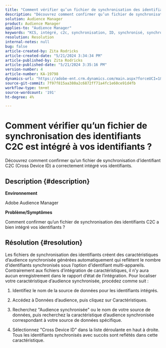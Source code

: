 ```yaml
---
title: "Comment vérifier qu’un fichier de synchronisation des identifiants C2C est intégré à vos identifiants ?"
description: "Découvrez comment confirmer qu’un fichier de synchronisation d’identifiant C2C (Cross Device ID) a correctement intégré vos identifiants."
solution: Audience Manager
product: Audience Manager
applies-to: "Audience Manager"
keywords: "KCS, intégré, c2c, synchronisation, ID, synchronisé, synchronisé, audience, caractéristique, état, rapport"
resolution: Resolution
internal-notes: null
bug: false
article-created-by: Zita Rodricks
article-created-date: "5/21/2024 3:34:34 PM"
article-published-by: Zita Rodricks
article-published-date: "5/21/2024 3:35:16 PM"
version-number: 4
article-number: KA-19798
dynamics-url: "https://adobe-ent.crm.dynamics.com/main.aspx?forceUCI=1&pagetype=entityrecord&etn=knowledgearticle&id=cc0f639a-8717-ef11-9f89-6045bd06eea5"
source-git-commit: 7f97f815aa380a2c6872ff71a4fc1e60ce91d4fb
workflow-type: tm+mt
source-wordcount: '191'
ht-degree: 4%

---
```


# Comment vérifier qu’un fichier de synchronisation des identifiants C2C est intégré à vos identifiants ?


Découvrez comment confirmer qu’un fichier de synchronisation d’identifiant C2C (Cross Device ID) a correctement intégré vos identifiants.

## Description {#description}


<b>Environnement</b>

Adobe Audience Manager

<b>Problème/Symptômes</b>

Comment confirmer qu’un fichier de synchronisation des identifiants C2C a bien intégré vos identifiants ?




## Résolution {#resolution}


Les fichiers de synchronisation des identifiants créent des caractéristiques d’audience synchronisée générées automatiquement qui reflètent le nombre d’identifiants synchronisés sous l’option d’identifiant multi-appareils. Contrairement aux fichiers d’intégration de caractéristiques, il n’y aura aucun enregistrement dans le rapport d’état de l’intégration. Pour localiser votre caractéristique d’audience synchronisée, procédez comme suit :

1) Identifiez le nom de la source de données pour les identifiants intégrés.

2) Accédez à Données d’audience, puis cliquez sur Caractéristiques.

3) Recherchez &quot;Audience synchronisée&quot; ou le nom de votre source de données, puis recherchez la caractéristique d’audience synchronisée correspondant à votre source de données spécifique.

4) Sélectionnez &quot;Cross Device ID&quot; dans la liste déroulante en haut à droite. Tous les identifiants synchronisés avec succès sont reflétés dans cette caractéristique.
